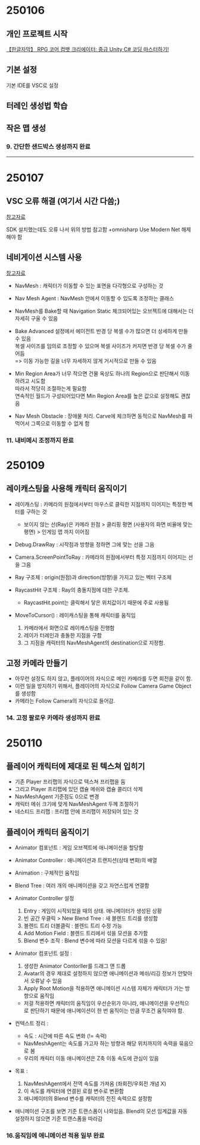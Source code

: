 # 250106
## 개인 프로젝트 시작
[【한글자막】 RPG 코어 컴뱃 크리에이터: 중급 Unity C# 코딩 마스터하기!](https://www.udemy.com/course/rpg-core-combat-creater-intermediate-unity-c-korean)

##  기본 설정  
기본 IDE를 VSC로 설정
## 터레인 생성법 학습  
## 작은 맵 생성

### 9. 간단한 샌드박스 생성까지 완료
---  
  
# 250107

## VSC 오류 해결 (여기서 시간 다씀;)
[참고자료](https://portable-paper.tistory.com/entry/%ED%94%84%EB%A1%9C%EC%A0%9D%ED%8A%B8-assembly-csharpcsproj%EC%9D%84%EB%A5%BC-%EB%A1%9C%EB%93%9C%ED%95%98%EC%A7%80-%EB%AA%BB%ED%96%88%EC%8A%B5%EB%8B%88%EB%8B%A4-one-or-more-errors-occurred-%EC%9D%B4-%ED%94%84%EB%A1%9C%EC%A0%9D%ED%8A%B8%EB%8A%94-c-dev-kit%EC%97%90%EC%84%9C-%EC%A7%80%EC%9B%90%EB%90%98%EC%A7%80-%EC%95%8A%EC%8A%B5%EB%8B%88%EB%8B%A4?category=1089228)

SDK 설치했는데도 오류 나서 위의 방법 참고함
+omnisharp Use Modern Net 해제해야 함

## 네비게이션 시스템 사용
[참고자료](https://wergia.tistory.com/224)

- NavMesh : 캐릭터가 이동할 수 있는 표면을 다각형으로 구성하는 것
- Nav Mesh Agent : NavMesh 안에서 이동할 수 있도록 조정하는 클래스

- NavMesh를 Bake할 때 Navigation Static 체크되어있는 오브젝트에 대해서는 더 자세히 구울 수 있음  
  
- Bake Advanced 설정에서 에이전트 반경 당 복셀 수가 많으면 더 상세하게 만들 수 있음  
복셀 사이즈를 임의로 조정할 수 있으며 복셀 사이즈가 커지면 반경 당 복셀 수가 줄어듬  
=> 이동 가능한 길을 너무 자세하지 않게 거시적으로 만들 수 있음  

- Min Region Area가 너무 작으면 건물 옥상도 하나의 Region으로 판단해서 이동하려고 시도함  
따라서 적당히 조절하는게 필요함  
연속적인 월드가 구성되어있다면 Min Region Area를 높은 값으로 설정해도 괜찮음  

- Nav Mesh Obstacle : 장애물 처리. Carve에 체크하면 동적으로 NavMesh를 파먹어서 그쪽으로 이동할 수 없게 함  

### 11. 내비메시 조정까지 완료  
  
# 250109

## 레이캐스팅을 사용해 캐릭터 움직이기
- 레이캐스팅 : 카메라의 원점에서부터 마우스로 클릭한 지점까지 이어지는 특정한 벡터를 구하는 것  
    - 보이지 않는 선(Ray)은 카메라 원점 > 클리핑 평면 (사용자의 화면 비율에 맞는 평면) > 인게임 맵 까지 이어짐   

- Debug.DrawRay : 시작점과 방향을 정하면 그에 맞는 선을 그음  
- Camera.ScreenPointToRay : 카메라의 원점에서부터 특정 지점까지 이어지는 선을 그음  

- Ray 구조체 : origin(원점)과 direction(방향)을 가지고 있는 벡터 구조체  
- RaycastHit 구조체 : Ray의 충돌지점에 대한 구조체.  
    - RaycastHit.point는 클릭해서 닿은 위치값이기 때문에 주로 사용됨  

- MoveToCursor() : 레이캐스팅을 통해 캐릭터를 움직임
    1. 카메라에서 화면으로 레이캐스팅을 진행함
    2. 레이가 터레인과 충돌한 지점을 구함
    3. 그 지점을 캐릭터의 NavMeshAgent의 destination으로 지정함.

## 고정 카메라 만들기

- 아무런 설정도 하지 않고, 플레이어의 자식으로 메인 카메라를 두면 회전을 같이 함.  
- 이런 일을 방지하기 위해서, 플레이어의 자식으로 Follow Camera Game Object를 생성함
- 카메라는 Follow Camera의 자식으로 들어감.

### 14. 고정 팔로우 카메라 생성까지 완료

# 250110
## 플레이어 캐릭터에 제대로 된 텍스쳐 입히기
- 기존 Player 프리팹의 자식으로 텍스쳐 프리팹을 둠
- 그리고 Player 프리팹에 있던 캡슐 메쉬와 캡슐 콜리더 삭제
- NavMeshAgent 기준점도 0으로 변경
- 캐릭터 메쉬 크기에 맞게 NavMeshAgent 두께 조절하기
- 네스티드 프리팹 : 프리팹 안에 프리팹이 저장되어 있는 것

## 플레이어 캐릭터 움직이기
- Animator 컴포넌트 : 게임 오브젝트에 애니메이션을 할당함
- Animator Controller : 애니메이션과 트랜지션(상태 변화)의 배열
- Animation : 구체적인 움직임 
- Blend Tree : 여러 개의 애니메이션을 갖고 자연스럽게 연결함

- Animator Controller 설정
    1. Entry : 게임이 시작되었을 때의 상태. 애니메이터가 생성된 상황
    2. 빈 공간 우클릭 > New Blend Tree : 새 블렌드 트리를 생성함
    3. 블렌드 트리 더블클릭 : 블렌드 트리 수정 가능
    4. Add Motion Field : 블렌드 트리에서 섞을 모션을 추가함
    5. Blend 변수 조작 : Blend 변수에 따라 모션을 다르게 섞을 수 있음!

- Animator 컴포넌트 설정 :
    1. 생성한 Animator Contorller를 드래그 앤 드롭
    2. Avatar의 경우 제대로 설정하지 않으면 애니메이션과 메쉬/리깅 정보가 안맞아서 오류날 수 있음
    3. Apply Root Motion을 적용하면 애니메이션 시스템 자체가 캐릭터가 가는 방향으로 움직임
    -  저걸 적용하면 캐릭터의 움직임이 우선순위가 아니라, 애니메이션을 우선적으로 판단하기 때문에 애니메이션이 한 번 움직이는 만큼 무조건 움직여야 함.

- 컨텍스트 정리 :
    - 속도 : 시간에 따른 속도 변화 (!= 속력)
    - NavMeshAgent는 속도를 가고자 하는 방향과 해당 위치까지의 속력을 묶음으로 봄
    - 우리의 캐릭터 이동 애니메이션은 Z축 이동 속도에 관심이 있음

- 목표 :  
    1. NavMeshAgent에서 전역 속도를 가져옴 (좌회전/우회전 개념 X)
    2. 이 속도를 캐릭터에 연결된 로컬 변수로 변환함
    3. 애니메이터의 Blend 변수를 캐릭터의 전진 속력으로 설정함

- 애니메이션 구조를 보면 기준 트랜스폼이 나와있음. Blend의 모션 임계값을 자동 설정하지 않으면 기준 트랜스폼을 따라감  

### 16.움직임에 애니메이션 적용 일부 완료